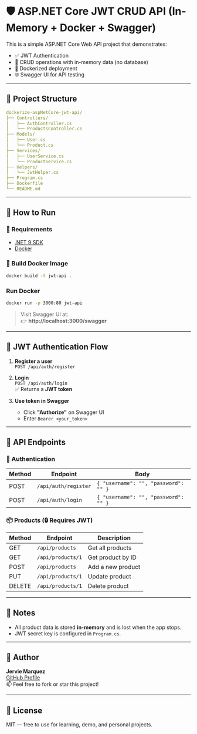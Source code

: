 # 🛡️ ASP.NET Core JWT CRUD API (In-Memory + Docker + Swagger)

This is a simple ASP.NET Core Web API project that demonstrates:

- ✅ JWT Authentication
- 🔁 CRUD operations with in-memory data (no database)
- 🐳 Dockerized deployment
- 🌐 Swagger UI for API testing

---
## 📂 Project Structure

```yaml
dockerize-aspNetCore-jwt-api/
├── Controllers/
│   ├── AuthController.cs
│   └── ProductsController.cs
├── Models/
│   ├── User.cs
│   └── Product.cs
├── Services/
│   ├── UserService.cs
│   └── ProductService.cs
├── Helpers/
│   └── JwtHelper.cs
├── Program.cs
├── Dockerfile
└── README.md
```




---

## 🚀 How to Run

### 🔧 Requirements

- [.NET 9 SDK](https://dotnet.microsoft.com/)
- [Docker](https://www.docker.com/)

### 🐳 Build Docker Image

```bash
docker build -t jwt-api .
```

### Run Docker
```bash
docker run -p 3000:80 jwt-api
```

> Visit Swagger UI at:  
> 👉 **http://localhost:3000/swagger**

---

## 🔐 JWT Authentication Flow

1. **Register a user**  
   `POST /api/auth/register`

2. **Login**  
   `POST /api/auth/login`  
   ✅ Returns a **JWT token**

3. **Use token in Swagger**  
   - Click **"Authorize"** on Swagger UI
   - Enter `Bearer <your_token>`

---

## 🧪 API Endpoints

### 🛂 Authentication

| Method | Endpoint              | Body                        |
|--------|-----------------------|-----------------------------|
| POST   | `/api/auth/register`  | `{ "username": "", "password": "" }` |
| POST   | `/api/auth/login`     | `{ "username": "", "password": "" }` |

### 📦 Products (🔒 Requires JWT)

| Method | Endpoint         | Description        |
|--------|------------------|--------------------|
| GET    | `/api/products`  | Get all products   |
| GET    | `/api/products/1`| Get product by ID  |
| POST   | `/api/products`  | Add a new product  |
| PUT    | `/api/products/1`| Update product     |
| DELETE | `/api/products/1`| Delete product     |

---

## 📌 Notes

- All product data is stored **in-memory** and is lost when the app stops.
- JWT secret key is configured in `Program.cs`.

---

## 🙌 Author

**Jervie Marquez**  
[GitHub Profile](https://github.com/jerviechronix)  
📫 Feel free to fork or star this project!

---

## 📝 License

MIT — free to use for learning, demo, and personal projects.




